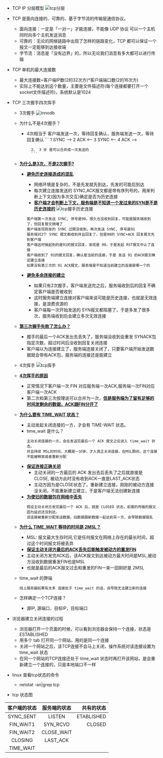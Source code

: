 - TCP IP 分层模型
    ![tcp分层](https://github.com/caesar-empereur/read-book/blob/master/photo//tcp/tcp分层.png)
- TCP 是面向连接的、可靠的、基于字节流的传输层通信协议。
    - 面向连接：一定是「一对一」才能连接，不能像 UDP 协议 可以一个主机同时向多个主机发送消息
    - 可靠的：无论的网络链路中出现了怎样的链路变化，TCP 都可以保证一个报文一定能够到达接收端
    - 字节流：消息是「没有边界」的，所以无论我们消息有多大都可以进行传输
- TCP 单机的最大连接数
    - 最大连接数=客户端IP数(2的32次方)*客户端端口数(2的16次方)
    - 实际上不能达到这个数量，主要是文件描述符(每个连接都要打开一个socket文件描述符)，系统默认是1024

- TCP 三次握手四次挥手

    - 3次握手
    ![innodb](https://github.com/caesar-empereur/read-book/blob/master/photo/tcp握手.png)
    
    - 为什么不是4次握手？
        - 4次相当于 客户端发送一次，等待回复确认，服务端发送一次，等待回复确认
                ```
                1  SYNC  -->
                2  ACK   <--
                3  SYNC  <--
                4  ACK   -->
                
                2， 3 步 是可以合并成一次发送的
                ``` 
    - **[为什么是3次，不是2次握手?](#)**
        - **[避免历史连接造成的混乱](#)**
            - 网络环境是复杂的，不是先发就先到达，先发的可能后到达
            - 每次建立连接发送的 SYNC,ACK报文都是带有序列号的，用来判断上下文(因为多次交互)确定是否为历史连接
            - **[客户端才会判断上下文，服务端是不知道一个发过来的SYN是不是历史连接的](#)**
            ![tcp握手历史连接](https://github.com/caesar-empereur/read-book/blob/master/photo//tcp/tcp握手历史连接.png)

            ```
            客户端第一次发送 SYNC, 序号是90，很久也没收到回复，可能是服务端收到了，但回复报文拥堵了
            客户端发现刚发的 SYNC 过期没收到，再次发送 SYNC, 序号是91
            服务端对2个 SYNC 报文都收到并且回复了，但是90的 SYNC+ACK 回复报文先到客户端
            客户端这时候起到的是91的报文回复，发现是 90，于是发起 RST报文中止了连接
            客户端收到了 91的报文回复，确认是当前的连接，于是 发送 91 的ACK报文确定建立连接
            如果没有第三次的 91 ACK报文，服务端是不知道当前建立的连接是哪一个的
            ```
        - **[避免多余连接的建立](#)**
            - 如果只有2次握手，客户端发送完之后，服务端收到后的回复不确定客户端是否被收到
            - 这时服务端建立连接对客户端来说可能是历史连接，也就是无效连接，是浪费资源的
            - 客户端每一次开始发送的 SYN报文都阻塞了，于是多发了很多次，服务端收到后会建立多次无效连接
    - **[第三次握手失败了怎么办？](#)**
        - 握手的最后一个ACK发出去丢失了，服务端没收到会重发 SYNACK包指定次数，超过时间后没收到回复关闭连接
        - 客户端以为连接建立了，服务端连接关闭了，只要客户端开始发送数据就会带有ACK包，服务端的连接还是能建立
    - 4次挥手
    ![tcp挥手](https://github.com/caesar-empereur/read-book/blob/master/photo//tcp/tcp4次挥手.png)
    - **[4次挥手的原因](#)**
        - 正常情况下客户端一次 FIN 对应服务端一次ACK,服务端一次FIN对应客户端一次ACK
        - 第二次和第三次按理说可以合并为一次，**[但是服务端为了留有足够的时间发剩余的数据，ACK跟FIN分开了](#)**
    - **[为什么要有 TIME_WAIT 状态？](#)**
        - 主动发起关闭连接的一方，才会有 TIME-WAIT 状态。
        - time_wait 是什么？
          ```
          主动关闭连接的一方，会在发送完最后一个 ACK 报文之后进入 time_wait 状态，
          并且持续 MSL的时间，大概是一分钟，才入真正关闭连接，在MSL期间，这个连接不能被释放或者重新分配
          ```
        - **[保证连接正确关闭](#)**
            - 主动关闭的一方最后的 ACK 发出去后丢失了之后就直接是 CLOSE, 被动方此时没有收到ACK一直是LAST_ACK状态
            - 主动方因为是CLOSE状态了，重新建立连接，刚刚的被动方连接没关闭，不能重新建立建立，于是客户端无法创建新连接
        - **[为使旧的数据包在网络中丢失](#)**
            ```
            假设主动关闭方发完最后一个 ACK 后，就是 CLOSED 状态，前面的传输的报文因为延迟还没到达，
            该连接被重新分配发送数据，旧数据跟新数据一起达到另一方，会导致数据错乱
            ```
    
    - **[为什么 TIME_WAIT 等待的时间是 2MSL？](#)**
        - MSL: 报文最大生存时间,它是任何报文在网络上存在的最长时间，超过这个时间报文将被丢弃
        - **[保证主动关闭方最后的ACK丢失后能触发被动方的重发FIN](#)**
        - 主动关闭方发完ACK后，该ACK报文到达被动方最大时间是MSL,被动方没收到数据重发FIN也是MSL
        - 也就是最后的ACK报文过去和重发的FIN一来一回刚好是 2MSL
    - time_wait 的弊端
        ```
        线上服务器如果有太多 连接处于 time_wait 的话，会导致无法建立新的连接
        ```
    - 怎样确定一个TCP连接？
        * 源IP, 源端口，目标IP，目标端口

- 浏览器建立关闭连接的过程
    
    * 浏览器打开一个页面的时候，可以看到浏览器会保持一个连接，状态是 ESTABLISHED
    * 用多个 tab 打开同一个网站，用的是同一个连接
    * 关闭一个网站之后，该TCP连接不会马上关闭，操作系统对该连接设置为 time_wait 状态
    * 在同一个网站的TCP连接还处于 time_wait 状态时再打开该网站，是会重新建立一个连接的，只是本地端口不一样

- linux 查看tcp状态的命令
    * netstat -an|grep tcp
    
- tcp 状态图

| 客户端的状态 | 服务端的状态 | 共有的状态 |
|:-----------:|:---------------:|--------:|
| SYNC_SENT | LISTEN | ETABLISHED |
| FIN_WAIT1 | SYN_RCVD | CLOSED |
| FIN_WAIT2 | CLOSE_WAIT |
| CLOSING | LAST_ACK |
| TIME_WAIT |  |


